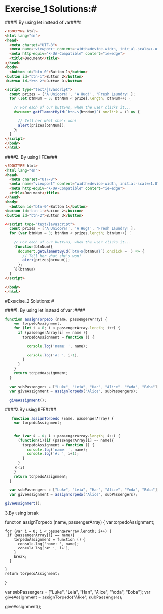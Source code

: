 
# Exercise_1 Solutions:#


####1.By using let instead of var####
```html
<!DOCTYPE html>
<html lang="en">
<head>
  <meta charset="UTF-8">
  <meta name="viewport" content="width=device-width, initial-scale=1.0">
  <meta http-equiv="X-UA-Compatible" content="ie=edge">
  <title>Document</title>
</head>
<body>
  <button id="btn-0">Button 1</button>
<button id="btn-1">Button 2</button>
<button id="btn-2">Button 3</button>

<script type="text/javascript">
  const prizes = ['A Unicorn!', 'A Hug!', 'Fresh Laundry!'];
  for (let btnNum = 0; btnNum < prizes.length; btnNum++) {

    // For each of our buttons, when the user clicks it...
    document.getElementById(`btn-${btnNum}`).onclick = () => {

      // Tell her what she's won!
      alert(prizes[btnNum]);
    };
  }
</script>
</body>
</html>
```


####2. By using IIFE####

```html
<!DOCTYPE html>
<html lang="en">
<head>
  <meta charset="UTF-8">
  <meta name="viewport" content="width=device-width, initial-scale=1.0">
  <meta http-equiv="X-UA-Compatible" content="ie=edge">
  <title>Document</title>
</head>
<body>
  <button id="btn-0">Button 1</button>
<button id="btn-1">Button 2</button>
<button id="btn-2">Button 3</button>

<<script type="text/javascript">
  const prizes = ['A Unicorn!', 'A Hug!', 'Fresh Laundry!'];
  for (var btnNum = 0; btnNum < prizes.length; btnNum++) {
    
    // For each of our buttons, when the user clicks it...
    (function(btnNum){
      document.getElementById(`btn-${btnNum}`).onclick = () => {
        // Tell her what she's won!
        alert(prizes[btnNum]);
      };
    })(btnNum)
  }
</script>

</body>
</html>
```


#Exercise_2 Solutions: #


####1. By using let instead of var :####

```javascript
function assignTorpedo (name, passengerArray) {
    var torpedoAssignment;
    for (let i = 0; i < passengerArray.length; i++) {
      if (passengerArray[i] == name ){
        torpedoAssignment = function () {
          
          console.log('name: ', name);
          
          console.log('#: ', i+1);
        }
      }
    }
    return torpedoAssignment;
  }
  
  var subPassengers = ["Luke", "Leia", "Han", "Alice", "Yoda", "Boba"];
  var giveAssignment = assignTorpedo("Alice", subPassengers);
  
  giveAssignment();
```


  ####2.By using IIFE####

```javascript
   function assignTorpedo (name, passengerArray) {
    var torpedoAssignment;


    for (var i = 0; i < passengerArray.length; i++) {
      (function(i){if (passengerArray[i] == name){
        torpedoAssignment = function () {
          console.log('name: ', name);
          console.log('#: ', i+1);
        }
      }
    })(i)
    }
    return torpedoAssignment;
  }
  
  var subPassengers = ["Luke", "Leia", "Han", "Alice", "Yoda", "Boba"];
  var giveAssignment = assignTorpedo("Alice", subPassengers);
  
giveAssignment();
```

3.By using break


function assignTorpedo (name, passengerArray) {
    var torpedoAssignment;


    for (var i = 0; i < passengerArray.length; i++) {
     if (passengerArray[i] == name){
        torpedoAssignment = function () {
          console.log('name: ', name);
          console.log('#: ', i+1);
        }
        break;
      }
    
    }
    return torpedoAssignment;
  }
  
  var subPassengers = ["Luke", "Leia", "Han", "Alice", "Yoda", "Boba"];
  var giveAssignment = assignTorpedo("Alice", subPassengers);
  
giveAssignment();








